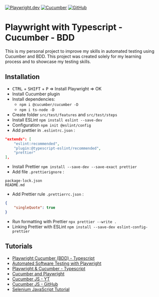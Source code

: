 [![Playwright.dev](https://img.shields.io/badge/Documentation-Playwright-45ba4b.svg?logo=playwright)](https://playwright.dev/docs/intro)
[![Cucumber](https://img.shields.io/badge/Documantation-Cucumber-23d96c.svg?logo=cucumber)](https://cucumber.io/)
[![GitHub](https://img.shields.io/badge/Documantation-GitHub-23d96c.svg?logo=github)](https://github.com/adamcegielka/playwright-cucumber-bdd-typescript)
<br>

# Playwright with Typescript - Cucumber - BDD

This is my personal project to improve my skills in automated testing using Cucumber and BDD.
This project was created solely for my learning process and to showcase my testing skills.

## Installation

- <kbd>CTRL</kbd> + <kbd>SHIFT</kbd> + <kbd>P</kbd> => Install Playwright => OK
- Install Cucumber plugin
- Install dependencies: 
  - `npm i @cucumber/cucumber -D`
  - `npm i ts-node -D`
- Create folder `src/test/features` and `src/test/steps`
- Install ESLint `npm install eslint --save-dev`
- Configuration `npm init @eslint/config`
- Add prettier in `.eslintrc.json` :
```json
"extends": [
    "eslint:recommended",
    "plugin:@typescript-eslint/recommended",
    "prettier"
],
```
- Install Prettier `npm install --save-dev --save-exact prettier`
- Add file `.prettierignore` :
```
package-lock.json
README.md
```
- Add Prettier rule `.prettierrc.json` :
```json
{
    "singleQuote": true
}
```
- Run formatting with Prettier `npx prettier --write .`
- Linking Prettier with ESLint `npm install --save-dev eslint-config-prettier`

## Tutorials

- [Playwright Cucumber (BDD) - Typescript](https://www.udemy.com/course/playwright-cucumber-bdd-typescript)
- [Automated Software Testing with Playwright](https://www.udemy.com/course/automated-software-testing-with-playwright)
- [Playwright & Cucumber - Typescript](https://www.youtube.com/watch?v=bfWXNLqKlvA&list=PL699Xf-_ilW6KgK-S1l9ynOnBGiZl2Bsk)
- [Cucumber and Playwright](https://www.youtube.com/watch?v=PUVFmhYJNJA&t=1314s)
- [Cucumber JS - YT](https://www.youtube.com/watch?v=vT4WHsZh6AU&list=PLBw1ubD1J1UhScgbM67OAfZqrVQJNzg0b)
- [Cucumber JS - GitHub](https://github.com/cucumber/cucumber-js)
- [Selenium JavaScript Tutorial](https://www.youtube.com/watch?v=BQ-9e13kJ58)